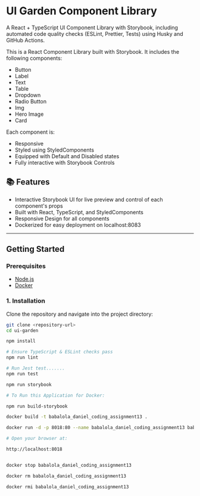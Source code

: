 # UI Garden Component Library

A React + TypeScript UI Component Library with Storybook, including automated code quality checks (ESLint, Prettier, Tests) using Husky and GitHub Actions.

This is a React Component Library built with Storybook. It includes the following components:

- Button
- Label
- Text
- Table
- Dropdown
- Radio Button
- Img
- Hero Image
- Card

Each component is:

- Responsive
- Styled using StyledComponents
- Equipped with Default and Disabled states
- Fully interactive with Storybook Controls

## 📚 Features

- Interactive Storybook UI for live preview and control of each component's props
- Built with React, TypeScript, and StyledComponents
- Responsive Design for all components
- Dockerized for easy deployment on localhost:8083

---

## Getting Started

### Prerequisites

- [Node.js](https://nodejs.org/en/download/)
- [Docker](https://docs.docker.com/get-docker/)

### 1. Installation

Clone the repository and navigate into the project directory:

````bash
git clone <repository-url>
cd ui-garden

npm install

# Ensure TypeScript & ESLint checks pass
npm run lint

# Run Jest test.......
npm run test

npm run storybook

# To Run this Application for Docker: 

npm run build-storybook

docker build -t babalola_daniel_coding_assignment13 .

docker run -d -p 8018:80 --name babalola_daniel_coding_assignment13 babalola_daniel_coding_assignment13

# Open your browser at: 

http://localhost:8018


docker stop babalola_daniel_coding_assignment13

docker rm babalola_daniel_coding_assignment13

docker rmi babalola_daniel_coding_assignment13

